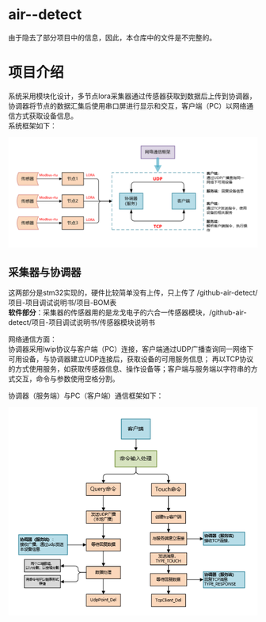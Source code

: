 # air--detect
由于隐去了部分项目中的信息，因此，本仓库中的文件是不完整的。
# 项目介绍
系统采用模块化设计，多节点lora采集器通过传感器获取到数据后上传到协调器，协调器将节点的数据汇集后使用串口屏进行显示和交互，客户端（PC）以网络通信方式获取设备信息。  
系统框架如下：

![image](https://github.com/lainghaonan/air--detect/blob/master/img/%E5%BE%AE%E4%BF%A1%E6%88%AA%E5%9B%BE_20230710130810.png)

## 采集器与协调器
这两部分是stm32实现的，硬件比较简单没有上传，只上传了  /github-air-detect/项目-项目调试说明书/项目-BOM表  
**软件部分**：采集器的传感器用的是龙戈电子的六合一传感器模块，/github-air-detect/项目-项目调试说明书/传感器模块说明书

网络通信方面：  
协调器采用lwip协议与客户端（PC）连接，客户端通过UDP广播查询同一网络下可用设备，与协调器建立UDP连接后，获取设备的可用服务信息；
再以TCP协议的方式使用服务，如获取传感器信息、操作设备等；客户端与服务端以字符串的方式交互，命令与参数使用空格分割。  

  
协调器（服务端）与PC（客户端）通信框架如下：

![image](https://github.com/lainghaonan/air--detect/blob/master/img/%E5%BE%AE%E4%BF%A1%E6%88%AA%E5%9B%BE_20230710160848.png)

